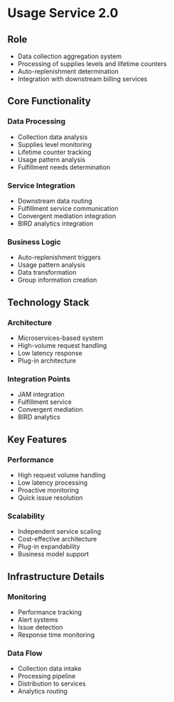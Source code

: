 # Usage Service 2.0

## Role
- Data collection aggregation system
- Processing of supplies levels and lifetime counters
- Auto-replenishment determination
- Integration with downstream billing services

## Core Functionality

### Data Processing
- Collection data analysis
- Supplies level monitoring
- Lifetime counter tracking
- Usage pattern analysis
- Fulfillment needs determination

### Service Integration
- Downstream data routing
- Fulfillment service communication
- Convergent mediation integration
- BIRD analytics integration

### Business Logic
- Auto-replenishment triggers
- Usage pattern analysis
- Data transformation
- Group information creation

## Technology Stack

### Architecture
- Microservices-based system
- High-volume request handling
- Low latency response
- Plug-in architecture

### Integration Points
- JAM integration
- Fulfillment service
- Convergent mediation
- BIRD analytics

## Key Features

### Performance
- High request volume handling
- Low latency processing
- Proactive monitoring
- Quick issue resolution

### Scalability
- Independent service scaling
- Cost-effective architecture
- Plug-in expandability
- Business model support

## Infrastructure Details

### Monitoring
- Performance tracking
- Alert systems
- Issue detection
- Response time monitoring

### Data Flow
- Collection data intake
- Processing pipeline
- Distribution to services
- Analytics routing